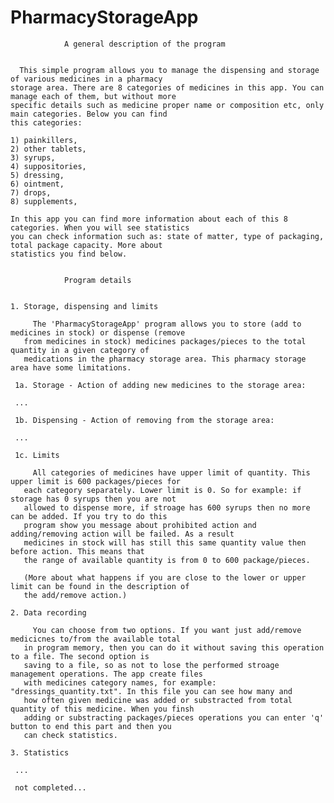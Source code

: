 # PharmacyStorageApp


				A general description of the program


      This simple program allows you to manage the dispensing and storage of various medicines in a pharmacy
    storage area. There are 8 categories of medicines in this app. You can manage each of them, but without more 
    specific details such as medicine proper name or composition etc, only main categories. Below you can find
    this categories:

    1) painkillers,
    2) other tablets,
    3) syrups,
    4) suppositories,
    5) dressing,
    6) ointment,
    7) drops,
    8) supplements,

    In this app you can find more information about each of this 8 categories. When you will see statistics
    you can check information such as: state of matter, type of packaging, total package capacity. More about
    statistics you find below.


				Program details


    1. Storage, dispensing and limits

         The 'PharmacyStorageApp' program allows you to store (add to medicines in stock) or dispense (remove
       from medicines in stock) medicines packages/pieces to the total quantity in a given category of
       medications in the pharmacy storage area. This pharmacy storage area have some limitations.
     
     1a. Storage - Action of adding new medicines to the storage area:
     
     ...
     
     1b. Dispensing - Action of removing from the storage area:

     ...
     
     1c. Limits

         All categories of medicines have upper limit of quantity. This upper limit is 600 packages/pieces for
       each category separately. Lower limit is 0. So for example: if storage has 0 syrups then you are not
       allowed to dispense more, if stroage has 600 syrups then no more can be added. If you try to do this
       program show you message about prohibited action and adding/removing action will be failed. As a result
       medicines in stock will has still this same quantity value then before action. This means that
       the range of available quantity is from 0 to 600 package/pieces. 
       
       (More about what happens if you are close to the lower or upper limit can be found in the description of
       the add/remove action.)

    2. Data recording

         You can choose from two options. If you want just add/remove medicicnes to/from the available total
       in program memory, then you can do it without saving this operation to a file. The second option is 
       saving to a file, so as not to lose the performed stroage management operations. The app create files
       with medicines category names, for example: "dressings_quantity.txt". In this file you can see how many and
       how often given medicine was added or substracted from total quantity of this medicine. When you finsh
       adding or substracting packages/pieces operations you can enter 'q' button to end this part and then you
       can check statistics. 

    3. Statistics 

     ...
     
     not completed... 

